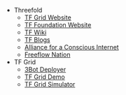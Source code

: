 * Threefold
    * [TF Grid Website](http://www.threefold.io/)
    * [TF Foundation Website](http://www.threefold.me/)
    * [TF Wiki](http://wiki.threefold.io/)
    * [TF Blogs](https://blog.Threefold.io/)
    * [Alliance for a Conscious Internet](https://www.consciousinternet.org/)
    * [Freeflow Nation](https://www.freeflownation.org/)
* TF Grid
    * [3Bot Deployer](https://manual.threefold.io/#/3bot_deployer)
    * [TF Grid Demo](https://marketplace.threefold.io/)
    * [TF Grid Simulator](https://wiki.threefold.io/#/simulator)
